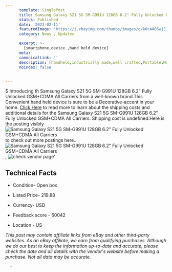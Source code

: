 ```yaml
---
      template: SinglePost
      title: Samsung Galaxy S21 5G SM-G991U 128GB 6.2" Fully Unlocked GSM+CDMA All Carriers
      status: Published
      date: '2023-02-11'
      featuredImage: 'https://i.ebayimg.com/thumbs/images/g/k0cAAOSwjJJjnqYS/s-l225.jpg'
      category: News , Updates

      excerpt: >-
        [smartphone,device ,hand held device]
      meta:
      canonicalLink: ''
      description: [handheld,industrially made,well crafted,Portable,Mobile,Compact,Convenient,Lightweight,Maneuverable,Man-portable,Miniature,Carriable,Hand-held,Light,Holdable,Transportable,Mobile device,Pocket-sized,On-the-go,Wireless,Cordless,Compact size,Convenient size, smartphone,device ,hand held device]
      noindex: false
      

---
```

$
      Introducing th Samsung Galaxy S21 5G SM-G991U 128GB 6.2" Fully Unlocked GSM+CDMA All Carriers from a well-known brand.This Convenient hand held device is sure to be a Decorative-accent in your home. [Click Here](https://www.ebay.com/itm/175538269326?hash=item28dee56c8e%3Ag%3Ak0cAAOSwjJJjnqYS&mkevt=1&mkcid=1&mkrid=711-53200-19255-0&campid=%253CePNCampaignId%253E&customid=%253CreferenceId%253E&toolid=10049) to read more to learn about the shipping costs and additional details for the Samsung Galaxy S21 5G SM-G991U 128GB 6.2" Fully Unlocked GSM+CDMA All Carriers. Shipping cost is undefined.Here is the posting visibly ![Samsung Galaxy S21 5G SM-G991U 128GB 6.2" Fully Unlocked GSM+CDMA All Carriers](https://i.ebayimg.com/thumbs/images/g/k0cAAOSwjJJjnqYS/s-l225.jpg) to check out more postings here... ![Samsung Galaxy S21 5G SM-G991U 128GB 6.2" Fully Unlocked GSM+CDMA All Carriers](https://i.ebayimg.com/images/g/k0cAAOSwjJJjnqYS/s-l960.jpg), ![check vendor page](https://origin-galleryplus.ebayimg.com/ws/web/175538269326_2_0_1/225x225.jpg)'

      

 ## Technical Facts 



     
      

 - Condition- Open box 


      

 - Listed Price- 219.88 


      

 - Currency- USD 


      

 - Feedback score - 60042 


      

 - Location - US 


      
      

 *_This post may contain affiliate links from eBay and other third-party websites. As an eBay affiliate, we earn from qualifying purchases. Although we do our best to keep the information up-to-date and accurate, please check the date and all details with the vendor's website before making a purchase. Not all data may be accurate._*




      -
